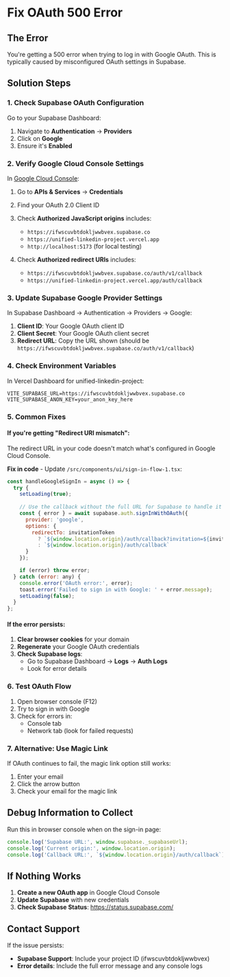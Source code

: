 # Fix OAuth 500 Error

## The Error
You're getting a 500 error when trying to log in with Google OAuth. This is typically caused by misconfigured OAuth settings in Supabase.

## Solution Steps

### 1. Check Supabase OAuth Configuration

Go to your Supabase Dashboard:
1. Navigate to **Authentication** → **Providers**
2. Click on **Google**
3. Ensure it's **Enabled**

### 2. Verify Google Cloud Console Settings

In [Google Cloud Console](https://console.cloud.google.com/):

1. Go to **APIs & Services** → **Credentials**
2. Find your OAuth 2.0 Client ID
3. Check **Authorized JavaScript origins** includes:
   - `https://ifwscuvbtdokljwwbvex.supabase.co`
   - `https://unified-linkedin-project.vercel.app`
   - `http://localhost:5173` (for local testing)

4. Check **Authorized redirect URIs** includes:
   - `https://ifwscuvbtdokljwwbvex.supabase.co/auth/v1/callback`
   - `https://unified-linkedin-project.vercel.app/auth/callback`

### 3. Update Supabase Google Provider Settings

In Supabase Dashboard → Authentication → Providers → Google:

1. **Client ID**: Your Google OAuth client ID
2. **Client Secret**: Your Google OAuth client secret
3. **Redirect URL**: Copy the URL shown (should be `https://ifwscuvbtdokljwwbvex.supabase.co/auth/v1/callback`)

### 4. Check Environment Variables

In Vercel Dashboard for unified-linkedin-project:

```
VITE_SUPABASE_URL=https://ifwscuvbtdokljwwbvex.supabase.co
VITE_SUPABASE_ANON_KEY=your_anon_key_here
```

### 5. Common Fixes

#### If you're getting "Redirect URI mismatch":
The redirect URL in your code doesn't match what's configured in Google Cloud Console.

**Fix in code** - Update `/src/components/ui/sign-in-flow-1.tsx`:
```javascript
const handleGoogleSignIn = async () => {
  try {
    setLoading(true);
    
    // Use the callback without the full URL for Supabase to handle it
    const { error } = await supabase.auth.signInWithOAuth({
      provider: 'google',
      options: {
        redirectTo: invitationToken 
          ? `${window.location.origin}/auth/callback?invitation=${invitationToken}`
          : `${window.location.origin}/auth/callback`
      }
    });

    if (error) throw error;
  } catch (error: any) {
    console.error('OAuth error:', error);
    toast.error('Failed to sign in with Google: ' + error.message);
    setLoading(false);
  }
};
```

#### If the error persists:

1. **Clear browser cookies** for your domain
2. **Regenerate** your Google OAuth credentials
3. **Check Supabase logs**:
   - Go to Supabase Dashboard → **Logs** → **Auth Logs**
   - Look for error details

### 6. Test OAuth Flow

1. Open browser console (F12)
2. Try to sign in with Google
3. Check for errors in:
   - Console tab
   - Network tab (look for failed requests)

### 7. Alternative: Use Magic Link

If OAuth continues to fail, the magic link option still works:
1. Enter your email
2. Click the arrow button
3. Check your email for the magic link

## Debug Information to Collect

Run this in browser console when on the sign-in page:
```javascript
console.log('Supabase URL:', window.supabase._supabaseUrl);
console.log('Current origin:', window.location.origin);
console.log('Callback URL:', `${window.location.origin}/auth/callback`);
```

## If Nothing Works

1. **Create a new OAuth app** in Google Cloud Console
2. **Update Supabase** with new credentials
3. **Check Supabase Status**: https://status.supabase.com/

## Contact Support

If the issue persists:
- **Supabase Support**: Include your project ID (ifwscuvbtdokljwwbvex)
- **Error details**: Include the full error message and any console logs